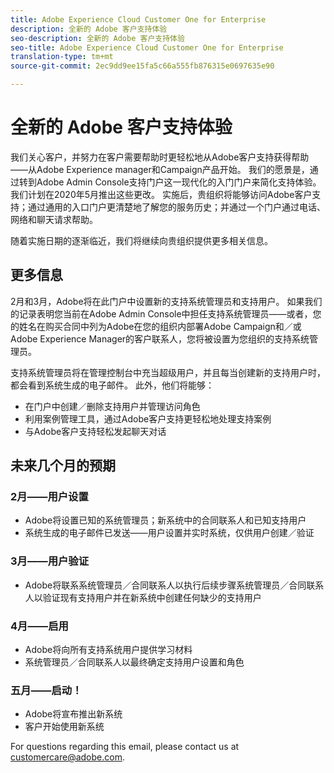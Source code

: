 ```yaml
---
title: Adobe Experience Cloud Customer One for Enterprise
description: 全新的 Adobe 客户支持体验
seo-description: 全新的 Adobe 客户支持体验
seo-title: Adobe Experience Cloud Customer One for Enterprise
translation-type: tm+mt
source-git-commit: 2ec9dd9ee15fa5c66a555fb876315e0697635e90

---
```



# 全新的 Adobe 客户支持体验

我们关心客户，并努力在客户需要帮助时更轻松地从Adobe客户支持获得帮助——从Adobe Experience manager和Campaign产品开始。 我们的愿景是，通过转到Adobe Admin Console支持门户这一现代化的入门门户来简化支持体验。 我们计划在2020年5月推出这些更改。  实施后，贵组织将能够访问Adobe客户支持；通过通用的入口门户更清楚地了解您的服务历史；并通过一个门户通过电话、网络和聊天请求帮助。

随着实施日期的逐渐临近，我们将继续向贵组织提供更多相关信息。

## 更多信息

2月和3月，Adobe将在此门户中设置新的支持系统管理员和支持用户。  如果我们的记录表明您当前在Adobe Admin Console中担任支持系统管理员——或者，您的姓名在购买合同中列为Adobe在您的组织内部署Adobe Campaign和／或Adobe Experience Manager的客户联系人，您将被设置为您组织的支持系统管理员。

支持系统管理员将在管理控制台中充当超级用户，并且每当创建新的支持用户时，都会看到系统生成的电子邮件。  此外，他们将能够：

* 在门户中创建／删除支持用户并管理访问角色
* 利用案例管理工具，通过Adobe客户支持更轻松地处理支持案例
* 与Adobe客户支持轻松发起聊天对话

## 未来几个月的预期

### 2月——用户设置

* Adobe将设置已知的系统管理员；新系统中的合同联系人和已知支持用户
* 系统生成的电子邮件已发送——用户设置并实时系统，仅供用户创建／验证

### 3月——用户验证

* Adobe将联系系统管理员／合同联系人以执行后续步骤系统管理员／合同联系人以验证现有支持用户并在新系统中创建任何缺少的支持用户

### 4月——启用

* Adobe将向所有支持系统用户提供学习材料
* 系统管理员／合同联系人以最终确定支持用户设置和角色

### 五月——启动！

* Adobe将宣布推出新系统
* 客户开始使用新系统

For questions regarding this email, please contact us at [customercare@adobe.com](mailto:customercare@adobe.com).
